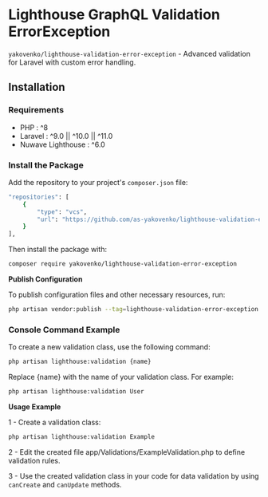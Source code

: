 # Lighthouse GraphQL Validation ErrorException

`yakovenko/lighthouse-validation-error-exception` - Advanced validation for Laravel with custom error handling.

## Installation

### Requirements

- PHP               : ^8
- Laravel           : ^9.0 || ^10.0 || ^11.0
- Nuwave Lighthouse : ^6.0

### Install the Package

Add the repository to your project's `composer.json` file:
```bash
"repositories": [
    {
        "type": "vcs",
        "url": "https://github.com/as-yakovenko/lighthouse-validation-error-exception"
    }
],
```

Then install the package with:
```bash
composer require yakovenko/lighthouse-validation-error-exception
```

**Publish Configuration**

To publish configuration files and other necessary resources, run:
```bash
php artisan vendor:publish --tag=lighthouse-validation-error-exception
```

### Console Command Example

To create a new validation class, use the following command:
```bash
php artisan lighthouse:validation {name}
```

Replace {name} with the name of your validation class. For example:
```bash
php artisan lighthouse:validation User
```

**Usage Example**

1 - Create a validation class:
```bash
php artisan lighthouse:validation Example
```

2 - Edit the created file app/Validations/ExampleValidation.php to define validation rules.

3 - Use the created validation class in your code for data validation by using `canCreate` and `canUpdate` methods.
